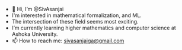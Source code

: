 - 👋 Hi, I’m @SivAsanjai
- I'm interested in mathematical formalization, and ML.
- The intersection of these field seems most exciting. 
- I’m currently learning higher mathematics and computer science at Ashoka University. 
- 📫 How to reach me: sivasanjaiga@gmail.com


<!---
SivAsanjai/SivAsanjai is a ✨ special ✨ repository because its `README.md` (this file) appears on your GitHub profile.
You can click the Preview link to take a look at your changes.
--->

